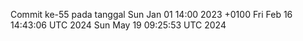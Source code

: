 Commit ke-55 pada tanggal Sun Jan 01 14:00 2023 +0100
Fri Feb 16 14:43:06 UTC 2024
Sun May 19 09:25:53 UTC 2024
